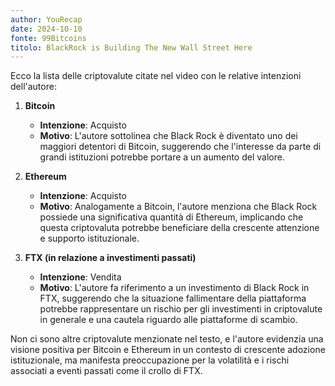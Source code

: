 ```yaml
---
author: YouRecap
date: 2024-10-10
fonte: 99Bitcoins
titolo: BlackRock is Building The New Wall Street Here
---
```


Ecco la lista delle criptovalute citate nel video con le relative intenzioni dell'autore:

1. **Bitcoin**
   - **Intenzione**: Acquisto
   - **Motivo**: L'autore sottolinea che Black Rock è diventato uno dei maggiori detentori di Bitcoin, suggerendo che l'interesse da parte di grandi istituzioni potrebbe portare a un aumento del valore.

2. **Ethereum**
   - **Intenzione**: Acquisto
   - **Motivo**: Analogamente a Bitcoin, l'autore menziona che Black Rock possiede una significativa quantità di Ethereum, implicando che questa criptovaluta potrebbe beneficiare della crescente attenzione e supporto istituzionale.

3. **FTX (in relazione a investimenti passati)**
   - **Intenzione**: Vendita
   - **Motivo**: L'autore fa riferimento a un investimento di Black Rock in FTX, suggerendo che la situazione fallimentare della piattaforma potrebbe rappresentare un rischio per gli investimenti in criptovalute in generale e una cautela riguardo alle piattaforme di scambio.

Non ci sono altre criptovalute menzionate nel testo, e l'autore evidenzia una visione positiva per Bitcoin e Ethereum in un contesto di crescente adozione istituzionale, ma manifesta preoccupazione per la volatilità e i rischi associati a eventi passati come il crollo di FTX.
